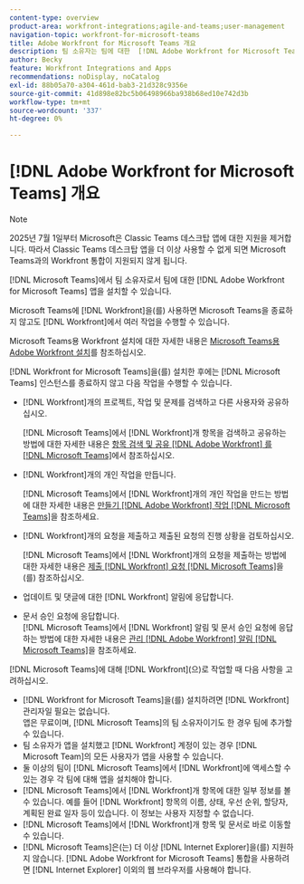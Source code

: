 ```yaml
---
content-type: overview
product-area: workfront-integrations;agile-and-teams;user-management
navigation-topic: workfront-for-microsoft-teams
title: Adobe Workfront for Microsoft Teams 개요
description: 팀 소유자는 팀에 대한  [!DNL Adobe Workfront for Microsoft Teams] 앱을 설치할 수 있습니다.
author: Becky
feature: Workfront Integrations and Apps
recommendations: noDisplay, noCatalog
exl-id: 88b05a70-a304-461d-bab3-21d328c9356e
source-git-commit: 41d898e82bc5b06498966ba938b68ed10e742d3b
workflow-type: tm+mt
source-wordcount: '337'
ht-degree: 0%

---
```


# [!DNL Adobe Workfront for Microsoft Teams] 개요

<!-- Audited: 12/2023 -->

>[!NOTE]
>
>2025년 7월 1일부터 Microsoft은 Classic Teams 데스크탑 앱에 대한 지원을 제거합니다. 따라서 Classic Teams 데스크탑 앱을 더 이상 사용할 수 없게 되면 Microsoft Teams과의 Workfront 통합이 지원되지 않게 됩니다.

[!DNL Microsoft Teams]에서 팀 소유자로서 팀에 대한 [!DNL Adobe Workfront for Microsoft Teams] 앱을 설치할 수 있습니다.

Microsoft Teams에 [!DNL Workfront]을(를) 사용하면 Microsoft Teams을 종료하지 않고도 [!DNL Workfront]에서 여러 작업을 수행할 수 있습니다.

Microsoft Teams용 Workfront 설치에 대한 자세한 내용은 [Microsoft Teams용 Adobe Workfront 설치](../../workfront-integrations-and-apps/using-workfront-with-microsoft-teams/install-workfront-ms-teams.md)를 참조하십시오.

[!DNL Workfront for Microsoft Teams]을(를) 설치한 후에는 [!DNL Microsoft Teams] 인스턴스를 종료하지 않고 다음 작업을 수행할 수 있습니다.

* [!DNL Workfront]개의 프로젝트, 작업 및 문제를 검색하고 다른 사용자와 공유하십시오.

  [!DNL Microsoft Teams]에서 [!DNL Workfront]개 항목을 검색하고 공유하는 방법에 대한 자세한 내용은 [항목 검색 및 공유 [!DNL Adobe Workfront] 를 [!DNL Microsoft Teams]](../../workfront-integrations-and-apps/using-workfront-with-microsoft-teams/search-for-and-share-wf-items-in-ms-teams.md)에서 참조하십시오.

* [!DNL Workfront]개의 개인 작업을 만듭니다.

  [!DNL Microsoft Teams]에서 [!DNL Workfront]개의 개인 작업을 만드는 방법에 대한 자세한 내용은 [만들기 [!DNL Adobe Workfront] 작업 [!DNL Microsoft Teams]](../../workfront-integrations-and-apps/using-workfront-with-microsoft-teams/create-workfront-tasks-from-ms-teams.md)을 참조하세요.

* [!DNL Workfront]개의 요청을 제출하고 제출된 요청의 진행 상황을 검토하십시오.

  [!DNL Microsoft Teams]에서 [!DNL Workfront]개의 요청을 제출하는 방법에 대한 자세한 내용은 [제출 [!DNL Workfront] 요청  [!DNL Microsoft Teams]](../../workfront-integrations-and-apps/using-workfront-with-microsoft-teams/submit-workfront-requests-from-ms-teams.md)을(를) 참조하십시오.

* 업데이트 및 댓글에 대한 [!DNL Workfront] 알림에 응답합니다.
* 문서 승인 요청에 응답합니다.\
   [!DNL Microsoft Teams]에서 [!DNL Workfront] 알림 및 문서 승인 요청에 응답하는 방법에 대한 자세한 내용은 [관리 [!DNL Adobe Workfront] 알림 [!DNL Microsoft Teams]](../../workfront-integrations-and-apps/using-workfront-with-microsoft-teams/manage-wf-notifications-approval-requests-ms-teams.md)을 참조하세요.

[!DNL Microsoft Teams]에 대해 [!DNL Workfront]&#x200B;(으)로 작업할 때 다음 사항을 고려하십시오.

* [!DNL Workfront for Microsoft Teams]을(를) 설치하려면 [!DNL Workfront] 관리자일 필요는 없습니다.\
   앱은 무료이며, [!DNL Microsoft Teams]의 팀 소유자이기도 한 경우 팀에 추가할 수 있습니다.
* 팀 소유자가 앱을 설치했고 [!DNL Workfront] 계정이 있는 경우 [!DNL Microsoft Team]의 모든 사용자가 앱을 사용할 수 있습니다.
* 둘 이상의 팀이 [!DNL Microsoft Teams]에서 [!DNL Workfront]에 액세스할 수 있는 경우 각 팀에 대해 앱을 설치해야 합니다.
* [!DNL Microsoft Teams]에서 [!DNL Workfront]개 항목에 대한 일부 정보를 볼 수 있습니다. 예를 들어 [!DNL Workfront] 항목의 이름, 상태, 우선 순위, 할당자, 계획된 완료 일자 등이 있습니다. 이 정보는 사용자 지정할 수 없습니다.
* [!DNL Microsoft Teams]에서 [!DNL Workfront]개 항목 및 문서로 바로 이동할 수 있습니다.
* [!DNL Microsoft Teams]은(는) 더 이상 [!DNL Internet Explorer]을(를) 지원하지 않습니다. [!DNL Adobe Workfront for Microsoft Teams] 통합을 사용하려면 [!DNL Internet Explorer] 이외의 웹 브라우저를 사용해야 합니다.
